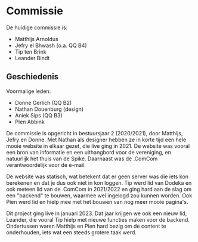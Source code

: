 # Commissie

De huidige commissie is:

- Matthijs Arnoldus
- Jefry el Bhwash (o.a. QQ B4)
- Tip ten Brink
- Leander Bindt

## Geschiedenis

Voormalige leden:

- Donne Gerlich (QQ B2)
- Nathan Douenburg (design)
- Aniek Sips (QQ B3)
- Pien Abbink

De commissie is opgericht in bestuursjaar 2 (2020/2021), door Matthijs, Jefry en Donne. Met Nathan als designer hebben ze in korte tijd een hele mooie website in elkaar gezet, die live ging in 2021. De website was vooral een bron van informatie en een uithangbord voor de vereniging, en natuurlijk het thuis van de Spike. Daarnaast was de .ComCom verantwoordelijk voor de e-mail.

De website was statisch, wat betekent dat er geen server was die iets kon berekenen en dat je dus ook niet in kon loggen. Tip werd lid van Dodeka en ook meteen lid van de .ComCom in 2021/2022 en ging hard aan de slag om een "backend" te bouwen, waarmee wel ingelogd zou kunnen worden. Ook Pien werd lid en hielp mee met het bouwen van nog meer mooie pagina's.

Dit project ging live in januari 2023. Dat jaar krijgen we ook een nieuw lid, Leander, die vooral Tip hielp met nieuwe functies maken voor de backend. Ondertussen waren Matthijs en Pien hard bezig om de content te onderhouden, iets wat een steeds grotere taak werd. 

